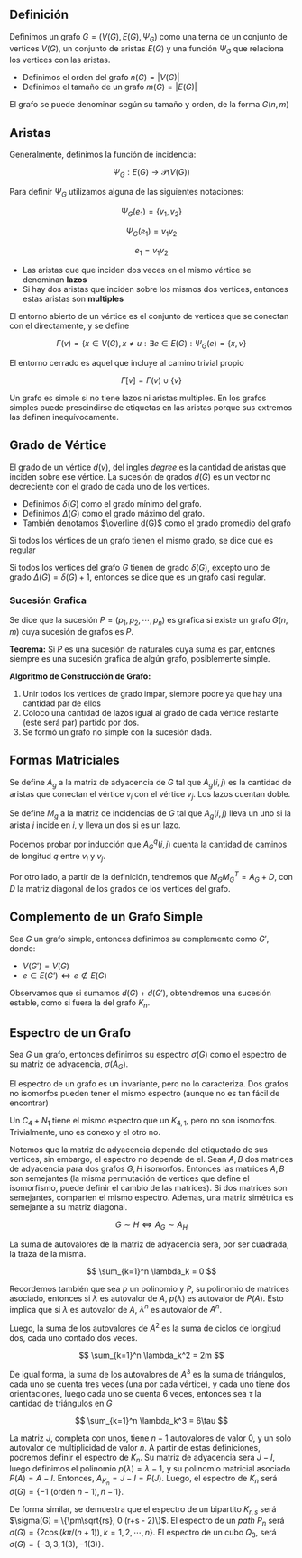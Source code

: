 ## Definición

Definimos un grafo $G = (V(G), E(G), \Psi_G)$ como una terna de un conjunto de vertices $V(G)$, un conjunto de aristas $E(G)$ y una función $\Psi_G$ que relaciona los vertices con las aristas.

- Definimos el orden del grafo $n(G) = |V(G)|$
- Definimos el tamaño de un grafo $m(G) = |E(G)|$

El grafo se puede denominar según su tamaño y orden, de la forma $G(n,m)$

## Aristas

Generalmente, definimos la función de incidencia:

$$
\Psi_G: E(G) \to \mathcal P(V(G))
$$

Para definir $\Psi_G$ utilizamos alguna de las siguientes notaciones:

$$
\Psi_G(e_1) = \{v_1, v_2\}
$$

$$
\Psi_G(e_1) = v_1v_2
$$

$$
e_1 = v_1v_2
$$

- Las aristas que que inciden dos veces en el mismo vértice se denominan **lazos**
- Si hay dos aristas que inciden sobre los mismos dos vertices, entonces estas aristas son **multiples**

El entorno abierto de un vértice es el conjunto de vertices que se conectan con el directamente, y se define

$$
\Gamma(v) = \{x \in V(G), x\neq u: \exists e \in E(G): \Psi_G(e) = \{x, v\}
$$

El entorno cerrado es aquel que incluye al camino trivial propio

$$
\Gamma[v] = \Gamma(v) \cup \{v\}
$$

Un grafo es simple si no tiene lazos ni aristas multiples. En los grafos simples puede prescindirse de etiquetas en las aristas porque sus extremos las definen inequívocamente.

## Grado de Vértice

El grado de un vértice $d(v)$, del ingles *degree* es la cantidad de aristas que inciden sobre ese vértice. La sucesión de grados $d(G)$ es un vector no decreciente con el grado de cada uno de los vertices.

- Definimos $\delta(G)$ como el grado mínimo del grafo.
- Definimos $\Delta(G)$ como el grado máximo del grafo.
- También denotamos $\overline d(G)$ como el grado promedio del grafo

Si todos los vértices de un grafo tienen el mismo grado, se dice que es regular

Si todos los vertices del grafo $G$ tienen de grado $\delta(G)$, excepto uno de grado $\Delta(G) = \delta(G) + 1$, entonces se dice que es un grafo casi regular.

### Sucesión Grafica

Se dice que la sucesión $P=(p_1, p_2, \cdots, p_n)$ es grafica si existe un grafo $G(n,m)$ cuya sucesión de grafos es $P$.

**Teorema:** Si $P$ es una sucesión de naturales cuya suma es par, entones siempre es una sucesión grafica de algún grafo, posiblemente simple.

**Algoritmo de Construcción de Grafo:**

1. Unir todos los vertices de grado impar, siempre podre ya que hay una cantidad par de ellos
2. Coloco una cantidad de lazos igual al grado de cada vértice restante (este será par) partido por dos.
3. Se formó un grafo no simple con la sucesión dada.

## Formas Matriciales

Se define $A_g$ a la matriz de adyacencia de $G$ tal que $A_g(i,j)$ es la cantidad de aristas que conectan el vértice $v_i$ con el vértice $v_j$. Los lazos cuentan doble.

Se define $M_g$ a la matriz de incidencias de $G$ tal que $A_g(i,j)$ lleva un uno si la arista $j$ incide en $i$, y lleva un dos si es un lazo.

Podemos probar por inducción que $A_G^q(i,j)$ cuenta la cantidad de caminos de longitud $q$ entre $v_i$ y $v_j$.

Por otro lado, a partir de la definición, tendremos que $M_GM_G^T = A_G + D$, con $D$ la matriz diagonal de los grados de los vertices del grafo.

## Complemento de un Grafo Simple

Sea $G$ un grafo simple, entonces definimos su complemento como $G'$, donde:

- $V(G') = V(G)$
- $e \in E(G’) \iff e \notin E(G)$

Observamos que si sumamos $d(G) + d(G')$, obtendremos una sucesión estable, como si fuera la del grafo $K_n$.

## Espectro de un Grafo

Sea $G$ un grafo, entonces definimos su espectro $\sigma(G)$ como el espectro de su matriz de adyacencia, $\sigma(A_G)$.

El espectro de un grafo es un invariante, pero no lo caracteriza. Dos grafos no isomorfos pueden tener el mismo espectro (aunque no es tan fácil de encontrar)

Un $C_4 + N_1$ tiene el mismo espectro que un $K_{4,1}$, pero no son isomorfos. Trivialmente, uno es conexo y el otro no.

Notemos que la matriz de adyacencia depende del etiquetado de sus vertices, sin embargo, el espectro no depende de el. Sean $A, B$ dos matrices de adyacencia para dos grafos $G, H$ isomorfos. Entonces las matrices $A, B$ son semejantes (la misma permutación de vertices que define el isomorfismo, puede definir el cambio de las matrices). Si dos matrices son semejantes, comparten el mismo espectro. Ademas, una matriz simétrica es semejante a su matriz diagonal.

$$
G \sim H \iff A_G \sim A_H
$$

La suma de autovalores de la matriz de adyacencia sera, por ser cuadrada, la traza de la misma.

$$
\sum_{k=1}^n \lambda_k = 0
$$

Recordemos también que sea $p$ un polinomio y $P$, su polinomio de matrices asociado, entonces si $\lambda$ es autovalor de $A$, $p(\lambda)$ es autovalor de $P(A)$. Esto implica que si $\lambda$ es autovalor de $A$, $\lambda^n$ es autovalor de $A^n$.

Luego, la suma de los autovalores de $A^2$ es la suma de ciclos de longitud dos, cada uno contado dos veces.

$$
\sum_{k=1}^n \lambda_k^2 = 2m
$$

De igual forma, la suma de los autovalores de $A^3$ es la suma de triángulos, cada uno se cuenta tres veces (una por cada vértice), y cada uno tiene dos orientaciones, luego cada uno se cuenta 6 veces, entonces sea $\tau$ la cantidad de triángulos en $G$

$$
\sum_{k=1}^n \lambda_k^3 = 6\tau
$$

La matriz $J$, completa con unos, tiene $n-1$ autovalores de valor $0$, y un solo autovalor de multiplicidad de valor $n$. A partir de estas definiciones, podremos definir el espectro de $K_n$. Su matriz de adyacencia sera $J - I$, luego definimos el polinomio $p(\lambda) = \lambda -1$, y su polinomio matricial asociado $P(A) = A - I$. Entonces, $A_{K_n} = J - I = P(J)$. Luego, el espectro de $K_n$ será $\sigma(G) = \{-1\ (\text{orden }n-1), n-1\}$.

De forma similar, se demuestra que el espectro de un bipartito $K_{r,s}$ será $\sigma(G) = \{\pm\sqrt{rs}, 0 (r+s - 2)\}$. El espectro de un *path* $P_n$ será $\sigma(G) = \{2\cos(k\pi/(n+1)), k = 1,2,\cdots, n\}$. El espectro de un cubo $Q_3$, será $\sigma(G) = \{-3, 3, 1(3), -1(3)\}$.
